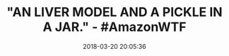 ---
title: '"AN LIVER MODEL AND A PICKLE IN A JAR." - #AmazonWTF'
name: HEALTH EDCO W43232 Pickled Liver Model in Plastic Specimen Jar
date: '2018-03-20 20:05:36'
buy_now: >-
  https://www.amazon.com/HEALTH-EDCO-W43232-Pickled-Specimen/dp/B005OSXPWI?SubscriptionId=AKIAIA5RBQIWQVTCUEUQ&tag=coldcutdeals-20&linkCode=xm2&camp=2025&creative=165953&creativeASIN=B005OSXPWI
description_markdown: |+
  HEALTH EDCO W43232 Pickled Liver Model in Plastic Specimen Jar

    - This plastic specimen jar contains a Biolike2 model of a cirrhotic liver floating beside a pickle

    - The humorous comparison makes the serious point that alcohol abuse can lead to cirrhosis

    - Leading cause of death

    - Pickled liver model

    - Pack of 1

tweet_id_str: '976188023749652481'
price: $87.00
you_save: ''
asin: B005OSXPWI
image: 'https://images-na.ssl-images-amazon.com/images/I/51eVS5GTQGL.jpg'

---